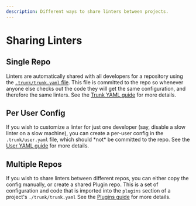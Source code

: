 ```yaml
---
description: Different ways to share linters between projects.
---
```


# Sharing Linters

## Single Repo

Linters are automatically shared with all developers for a repository using the [`.trunk/trunk.yaml` file](../reference/trunk-yaml/).  This file is committed to the repo so whenever anyone else checks out the code they will get the same configuration, and therefore the same linters. See the [Trunk YAML guide](../reference/trunk-yaml/) for more details.

## Per User Config

If you wish to customize a linter for just one developer (say, disable a slow linter on a slow machine), you can create a per-user config in the `.trunk/user.yaml` file, which should \*not\* be committed to the repo. See the [User YAML guide](../reference/user-yaml.md) for more details.

## Multiple Repos

If you wish to share linters between different repos, you can either copy the config manually, or create a shared Plugin repo. This is a set of configuration and code that is imported into the `plugins` section of a project's `./trunk/trunk.yaml` See the [Plugins guide](../advanced-setup/plugins/) for more details.
